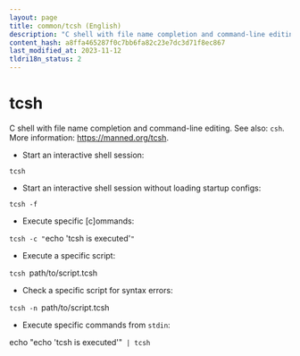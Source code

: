 ```yaml
---
layout: page
title: common/tcsh (English)
description: "C shell with file name completion and command-line editing."
content_hash: a8ffa465287f0c7bb6fa82c23e7dc3d71f8ec867
last_modified_at: 2023-11-12
tldri18n_status: 2
---
```

# tcsh

C shell with file name completion and command-line editing.
See also: `csh`.
More information: <https://manned.org/tcsh>.

- Start an interactive shell session:

`tcsh`

- Start an interactive shell session without loading startup configs:

`tcsh -f`

- Execute specific [c]ommands:

`tcsh -c "`<span class="tldr-var badge badge-pill bg-dark-lm bg-white-dm text-white-lm text-dark-dm font-weight-bold">echo 'tcsh is executed'</span>`"`

- Execute a specific script:

`tcsh `<span class="tldr-var badge badge-pill bg-dark-lm bg-white-dm text-white-lm text-dark-dm font-weight-bold">path/to/script.tcsh</span>

- Check a specific script for syntax errors:

`tcsh -n `<span class="tldr-var badge badge-pill bg-dark-lm bg-white-dm text-white-lm text-dark-dm font-weight-bold">path/to/script.tcsh</span>

- Execute specific commands from `stdin`:

<span class="tldr-var badge badge-pill bg-dark-lm bg-white-dm text-white-lm text-dark-dm font-weight-bold">echo "echo 'tcsh is executed'"</span>` | tcsh`
